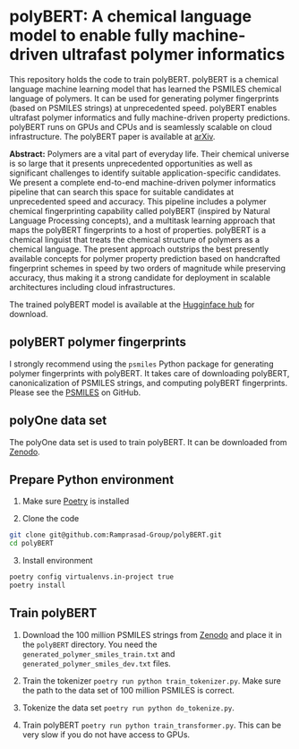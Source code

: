 # polyBERT: A chemical language model to enable fully machine-driven ultrafast polymer informatics

This repository holds the code to train polyBERT. polyBERT is a chemical language machine learning model that has learned the PSMILES chemical language of polymers. It can be used for generating polymer fingerprints (based on PSMILES strings) at unprecedented speed. polyBERT enables ultrafast polymer informatics and fully machine-driven property predictions. polyBERT runs on GPUs and CPUs and is seamlessly scalable on cloud infrastructure. The polyBERT paper is available at [arXiv](https://arxiv.org/abs/2209.14803). 

**Abstract:** Polymers are a vital part of everyday life. Their chemical universe is so large that it presents unprecedented opportunities as well as significant challenges to identify suitable application-specific candidates. We present a complete end-to-end machine-driven polymer informatics pipeline that can search this space for suitable candidates at unprecedented speed and accuracy. This pipeline includes a polymer chemical fingerprinting capability called polyBERT (inspired by Natural Language Processing concepts), and a multitask learning approach that maps the polyBERT fingerprints to a host of properties. polyBERT is a chemical linguist that treats the chemical structure of polymers as a chemical language. The present approach outstrips the best presently available concepts for polymer property prediction based on handcrafted fingerprint schemes in speed by two orders of magnitude while preserving accuracy, thus making it a strong candidate for deployment in scalable architectures including cloud infrastructures.

The trained polyBERT model is available at the [Hugginface hub](https://huggingface.co/kuelumbus/polyBERT) for download.

## polyBERT polymer fingerprints

I strongly recommend using the `psmiles` Python package for generating polymer fingerprints with polyBERT. It takes care of downloading polyBERT, canonicalization of PSMILES strings, and computing polyBERT fingerprints. Please see the [PSMILES](https://github.com/Ramprasad-Group/psmiles) on GitHub.

## polyOne data set

The polyOne data set is used to train polyBERT. It can be downloaded from [Zenodo](https://zenodo.org/record/7124188).

## Prepare Python environment

1. Make sure [Poetry](https://python-poetry.org/docs/) is installed

2. Clone the code 
```bash
git clone git@github.com:Ramprasad-Group/polyBERT.git
cd polyBERT
```

3. Install environment

```bash
poetry config virtualenvs.in-project true
poetry install
```

## Train polyBERT

1. Download the 100 million PSMILES strings from [Zenodo](https://zenodo.org/record/7124188) and place it in the `polyBERT` directory. You need the `generated_polymer_smiles_train.txt` and `generated_polymer_smiles_dev.txt` files.

2. Train the tokenizer `poetry run python train_tokenizer.py`. Make sure the path to the data set of 100 million PSMILES is correct. 

3. Tokenize the data set `poetry run python do_tokenize.py`.

4. Train polyBERT `poetry run python train_transformer.py`. This can be very slow if you do not have access to GPUs.
